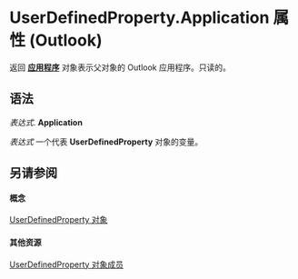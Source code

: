 
# UserDefinedProperty.Application 属性 (Outlook)

返回 **[应用程序](797003e7-ecd1-eccb-eaaf-32d6ddde8348.md)** 对象表示父对象的 Outlook 应用程序。只读的。


## 语法

 _表达式_. **Application**

 _表达式_ 一个代表 **UserDefinedProperty** 对象的变量。


## 另请参阅


#### 概念


[UserDefinedProperty 对象](aebe38db-0ff9-79d2-b5a7-751fea7c97f3.md)
#### 其他资源


[UserDefinedProperty 对象成员](9a4fd85d-a47c-8871-bbe6-3383b28cc738.md)